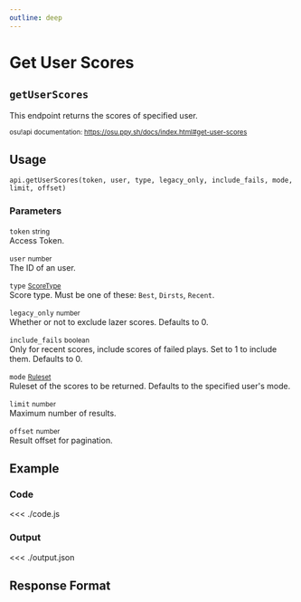 ```yaml
---
outline: deep
---
```


# Get User Scores <Badge type="info" text="GET"/>

## `getUserScores`

This endpoint returns the scores of specified user.

<small>osu!api documentation: https://osu.ppy.sh/docs/index.html#get-user-scores</small>

## Usage

`api.getUserScores(token, user, type, legacy_only, include_fails, mode, limit, offset)`

### Parameters

`token` <small>string</small><br>
Access Token.

`user` <small>number</small><br>
The ID of an user.

`type` <small>[ScoreType](../../types/parameter/score-type)</small><br>
Score type. Must be one of these: `Best`, `Dirsts`, `Recent`.

`legacy_only` <small>number</small> <Badge type="tip" text="optional" /><br>
Whether or not to exclude lazer scores. Defaults to 0.

`include_fails` <small>boolean</small> <Badge type="tip" text="optional" /><br>
Only for recent scores, include scores of failed plays. Set to 1 to include them. Defaults to 0.

`mode` <small>[Ruleset](../../types/parameter/ruleset)</small> <Badge type="tip" text="optional" /><br>
Ruleset of the scores to be returned. Defaults to the specified user's mode.

`limit` <small>number</small> <Badge type="tip" text="optional" /><br>
Maximum number of results.

`offset` <small>number</small> <Badge type="tip" text="optional" /><br>
Result offset for pagination.

## Example

### Code
<<< ./code.js

### Output
<<< ./output.json

## Response Format

<!--@include: ./response.md-->